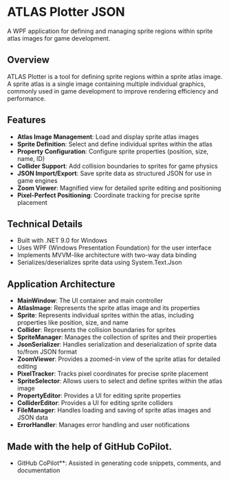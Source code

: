 # ATLAS Plotter JSON

A WPF application for defining and managing sprite regions within sprite atlas images for game development.

## Overview
ATLAS Plotter is a tool for defining sprite regions within a sprite atlas image. A sprite atlas is a single image containing multiple individual graphics, commonly used in game development to improve rendering efficiency and performance.

## Features
- **Atlas Image Management**: Load and display sprite atlas images
- **Sprite Definition**: Select and define individual sprites within the atlas
- **Property Configuration**: Configure sprite properties (position, size, name, ID)
- **Collider Support**: Add collision boundaries to sprites for game physics
- **JSON Import/Export**: Save sprite data as structured JSON for use in game engines
- **Zoom Viewer**: Magnified view for detailed sprite editing and positioning
- **Pixel-Perfect Positioning**: Coordinate tracking for precise sprite placement

## Technical Details
- Built with .NET 9.0 for Windows
- Uses WPF (Windows Presentation Foundation) for the user interface
- Implements MVVM-like architecture with two-way data binding
- Serializes/deserializes sprite data using System.Text.Json

## Application Architecture
- **MainWindow**: The UI container and main controller
- **AtlasImage**: Represents the sprite atlas image and its properties
- **Sprite**: Represents individual sprites within the atlas, including properties like position, size, and name
- **Collider**: Represents the collision boundaries for sprites
- **SpriteManager**: Manages the collection of sprites and their properties
- **JsonSerializer**: Handles serialization and deserialization of sprite data to/from JSON format
- **ZoomViewer**: Provides a zoomed-in view of the sprite atlas for detailed editing
- **PixelTracker**: Tracks pixel coordinates for precise sprite placement
- **SpriteSelector**: Allows users to select and define sprites within the atlas image
- **PropertyEditor**: Provides a UI for editing sprite properties
- **ColliderEditor**: Provides a UI for editing sprite colliders
- **FileManager**: Handles loading and saving of sprite atlas images and JSON data
- **ErrorHandler**: Manages error handling and user notifications


## Made with the help of GitHub CoPilot.
- GitHub CoPilot**: Assisted in generating code snippets, comments, and documentation